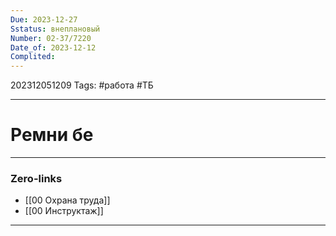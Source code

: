```yaml
---
Due: 2023-12-27
Sstatus: внеплановый
Number: 02-37/7220
Date_of: 2023-12-12
Complited:
---
```

202312051209
Tags: #работа #ТБ

---
# Ремни бе
---
### Zero-links

- [[00 Охрана труда]]
- [[00 Инструктаж]]

---